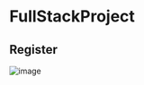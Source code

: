 # FullStackProject

<h2> Register</h2>

![image](https://user-images.githubusercontent.com/54721790/218551656-123f8f9e-b419-430f-816a-4dd0a724043c.png)
